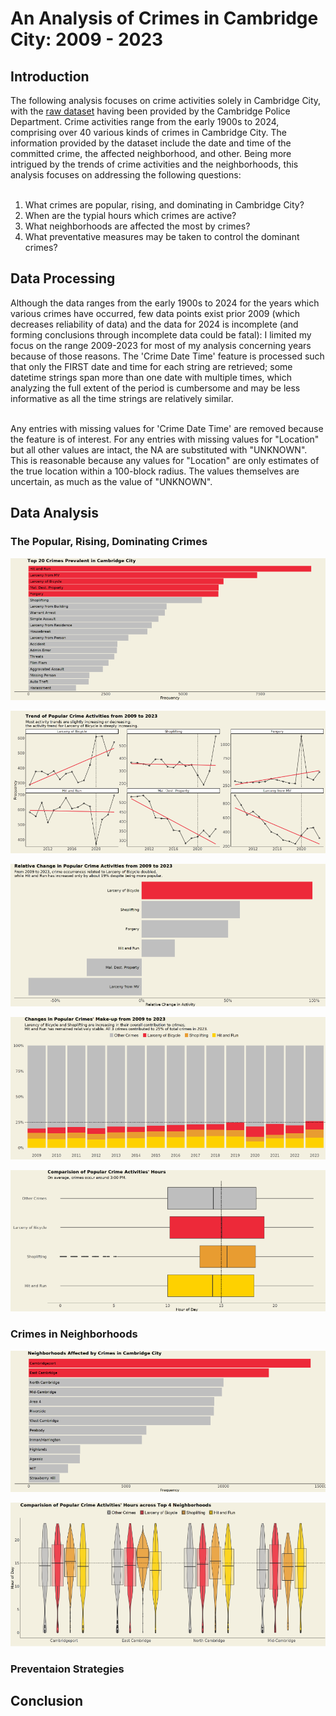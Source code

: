 <h1>An Analysis of Crimes in Cambridge City: 2009 - 2023</h1>

<h2>Introduction</h2>
The following analysis focuses on crime activities solely in Cambridge City, with the <a href="https://data.cambridgema.gov/Public-Safety/Crime-Reports/xuad-73uj/about_data">raw dataset</a> having been provided by the Cambridge Police Department. Crime activities range from the early 1900s to 2024, comprising over 40 various kinds of crimes in Cambridge City. The information provided by the dataset include the date and time of the committed crime, the affected neighborhood, and other. Being more intrigued by the trends of crime activities and the neighborhoods, this analysis focuses on addressing the following questions:<br></br>

<ol>
  <li>What crimes are popular, rising, and dominating in Cambridge City?</li>
  <li>When are the typial hours which crimes are active?</li>
  <li>What neighborhoods are affected the most by crimes?</li>
  <li>What preventative measures may be taken to control the dominant crimes?</li>
</ol>


<h2>Data Processing</h2>
Although the data ranges from the early 1900s to 2024 for the years which various crimes have occurred, few data points exist prior 2009 (which decreases reliability of data) and the data for 2024 is incomplete (and forming conclusions through incomplete data could be fatal): I limited my focus on the range 2009-2023 for most of my analysis concerning years because of those reasons. The 'Crime Date Time' feature is processed such that only the FIRST date and time for each string are retrieved; some datetime strings span more than one date with multiple times, which analyzing the full extent of the period is cumbersome and may be less informative as all the time strings are relatively similar. <br></br>

Any entries with missing values for 'Crime Date Time' are removed because the feature is of interest. For any entries with missing values for "Location" but all other values are intact, the NA are substituted with "UNKNOWN". This is reasonable because any values for "Location" are only estimates of the true location within a 100-block radius. The values themselves are uncertain, as much as the value of "UNKNOWN".

<h2>Data Analysis</h2>
<h3>The Popular, Rising, Dominating Crimes</h2>

![crime count](https://github.com/KhoaTran3126/Cambridge-Crimes-2009-2023/blob/main/plots/crime_count.png?raw=true)

![trends](https://github.com/KhoaTran3126/Cambridge-Crimes-2009-2023/blob/main/plots/trends.png?raw=true)

![relative change](https://github.com/KhoaTran3126/Cambridge-Crimes-2009-2023/blob/main/plots/relative_change.png?raw=true)

![densities](https://github.com/KhoaTran3126/Cambridge-Crimes-2009-2023/blob/main/plots/densities.png?raw=true)

![general hours](https://github.com/KhoaTran3126/Cambridge-Crimes-2009-2023/blob/main/plots/general_hours.png?raw=true)

<h3>Crimes in Neighborhoods</h2>

![neighborhood count](https://github.com/KhoaTran3126/Cambridge-Crimes-2009-2023/blob/main/plots/neighborhood_count.png?raw=true)

![neighborhood hours](https://github.com/KhoaTran3126/Cambridge-Crimes-2009-2023/blob/main/plots/neighborhood_hours.png?raw=true)

<h3>Preventaion Strategies</h2>

<h2>Conclusion</h2>
